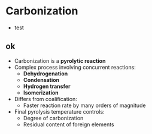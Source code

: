 # Carbonization
- test
## ok

- Carbonization is a **pyrolytic reaction**
- Complex process involving concurrent reactions:
  - **Dehydrogenation**
  - **Condensation**
  - **Hydrogen transfer**
  - **Isomerization**
- Differs from coalification:
  - Faster reaction rate by many orders of magnitude
- Final pyrolysis temperature controls:
  - Degree of carbonization
  - Residual content of foreign elements
